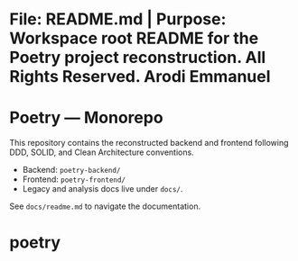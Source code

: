# File: README.md | Purpose: Workspace root README for the Poetry project reconstruction. All Rights Reserved. Arodi Emmanuel

# Poetry — Monorepo

This repository contains the reconstructed backend and frontend following DDD,
SOLID, and Clean Architecture conventions.

- Backend: `poetry-backend/`
- Frontend: `poetry-frontend/`
- Legacy and analysis docs live under `docs/`.

See `docs/readme.md` to navigate the documentation.

# poetry

